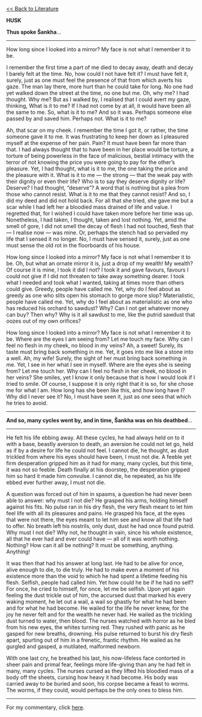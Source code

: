 [<< Back to Literature](https://pranigopu.github.io/art/literature)

**HUSK**

**Thus spoke Šankha**...

---

How long since I looked into a mirror? My face is not what I remember it to be.

I remember the first time a part of me died to decay away, death and decay I barely felt at the time. No, how could I not have felt it? I must have felt it, surely, just as one must feel the presence of that from which averts his gaze. The man lay there, more hurt than he could take for long. No one had yet walked down the street at the time, no one but me. Oh, why me? I had thought. Why me? But as I walked by, I realised that I could avert my gaze, thinking, What is it to me? If I had not come by at all, it would have been all the same to me. So, what is it to me? And so it was. Perhaps someone else passed by and saved him. Perhaps not. What is it to me?

Ah, that scar on my cheek. I remember the time I got it, or rather, the time someone gave it to me. It was frustrating to keep her down as I pleasured myself at the expense of her pain. Pain? It must have been far more than that. I had always thought that to have been in her place would be torture, a torture of being powerless in the face of malicious, bestial intimacy with the terror of not knowing the price you were going to pay for the other’s pleasure. Yet, I had thought, what is it to me, the one taking the price and the pleasure with it. What is it to me — the strong — that the weak pay with their dignity or even their life? Who is to say they deserve dignity or life? Deserve? I had thought, “deserve”? A word that is nothing but a plea from those who cannot resist. What is it to me that they cannot resist? And so, I did my deed and did not hold back. For all that she tried, she gave me but a scar while I had left her a bloodied mass drained of life and value. I regretted that, for I wished I could have taken more before her time was up. Nonetheless, I had taken, I thought, taken and lost nothing. Yet, amid the smell of gore, I did not smell the decay of flesh I had not touched, flesh that — I realise now — was mine. Or, perhaps the stench had so pervaded my life that I sensed it no longer. No, I must have sensed it, surely, just as one must sense the old rot in the floorboards of his house.

How long since I looked into a mirror? My face is not what I remember it to be. Oh, but what an ornate mirror it is, just a drop of my wealth! My wealth? Of course it is mine, I took it did I not? I took it and gave favours, favours I could not give if I did not threaten to take away something dearer. I took what I needed and took what I wanted, taking at times more than others could give. Greedy, people have called me. Yet, why do I feel about as greedy as one who slits open his stomach to gorge more slop? Materialistic, people have called me. Yet, why do I feel about as materialistic as one who has reduced his orchard to sawdust? Why? Can I not get whatever money can buy? Then why? Why is it all sawdust to me, like the putrid sawdust that oozes out of my own orifices? 

How long since I looked into a mirror? My face is not what I remember it to be. Where are the eyes I am seeing from? Let me touch my face. Why can I feel no flesh in my cheek, no blood in my veins? Ah, a sweet! Surely, its taste must bring back something in me. Yet, it goes into me like a stone into a well. Ah, my wife! Surely, the sight of her must bring back something in me. Yet, I see in her what I see in myself. Where are the eyes she is seeing from? Let me touch her. Why can I feel no flesh in her cheek, no blood in her veins? She smiles, yet I know it only because that is how I would look if I tried to smile. Of course, I suppose it is only right that it is so, for she chose me for what I am. How long has she been like this, and how long have I? Why did I never see it? No, I must have seen it, just as one sees that which he tries to avoid.

---

**And so, many cycles went by, and in time, Šankha was on his deathbed**...

---

He felt his life ebbing away. All these cycles, he had always held on to it with a base, beastly aversion to death, an aversion he could not let go, held as if by a desire for life he could not feel. I cannot die, he thought, as dust trickled from where his eyes should have been, I must not die. A feeble yet firm desperation gripped him as it had for many, many cycles, but this time, it was not so feeble. Death finally at his doorstep, the desperation gripped him so hard it made him convulse. I cannot die, he repeated, as his life ebbed ever further away, I must not die.

A question was forced out of him in spasms, a question he had never been able to answer: why must I not die? He grasped his arms, holding himself against his fits. No pulse ran in his dry flesh, the very flesh meant to let him feel life with all its pleasures and pains. He grasped his face, at the eyes that were not there, the eyes meant to let him see and know all that life had to offer. No breath left his nostrils, only dust, dust he had once found putrid. Why must I not die? Why not, he thought in vain, since his whole existence, all that he ever had and ever could have — all of it was worth nothing. Nothing? How can it all be nothing? It must be something, anything. Anything!

It was then that had his answer at long last. He had to be alive for once, alive enough to die, to die truly. He had to make even a moment of his existence more than the void to which he had spent a lifetime feeding his flesh. Selfish, people had called him. Yet how could he be if he had no self? For once, he cried to himself, for once, let me be selfish. Upon yet again feeling the dust trickle out of him, the accursed dust that marked his every waking moment, he let out a wail, a wail so ghastly for what he had been and for what he had become. He wailed for the life he never knew, for the joy he never felt and for the wealth he never had. He wailed as the trickling dust turned to water, then blood. The nurses watched with horror as he bled from his new eyes, the whites turning red. They rushed with panic as he gasped for new breaths, drowning. His pulse returned to burst his dry flesh apart, spurting out of him in a frenetic, frantic rhythm. He wailed as he gurgled and gasped, a mutilated, malformed newborn.

With one last cry, he breathed his last, his now-lifeless face contorted in sheer pain and primal fear, feelings more life-giving than any he had felt in many, many cycles. The nurses cursed as they lifted his bloodied mass of a body off the sheets, cursing how heavy it had become. His body was carried away to be buried and soon, his corpse became a feast to worms. The worms, if they could, would perhaps be the only ones to bless him.

---

For my commentary, click [here](https://pranigopu.github.io/art/literature/husk-commentary.html).